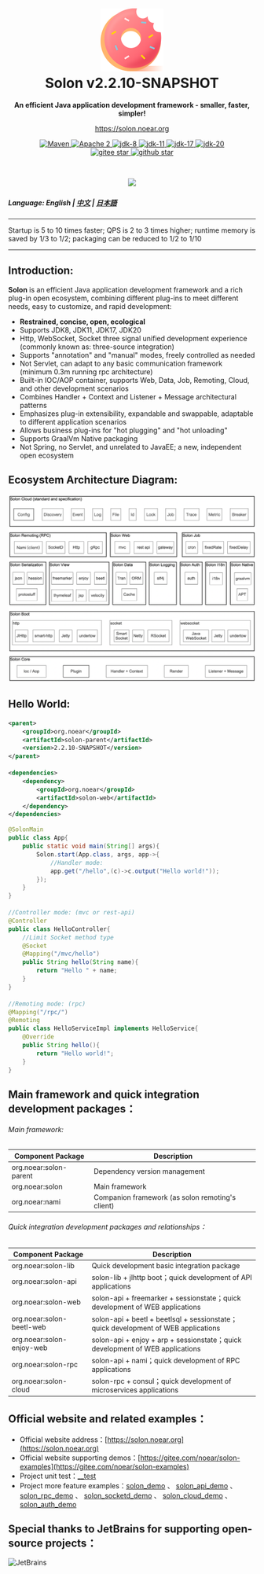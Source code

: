 <h1 align="center" style="text-align:center;">
<img src="solon_icon.png" width="128" />
<br />
Solon v2.2.10-SNAPSHOT
</h1>
<p align="center">
	<strong>An efficient Java application development framework - smaller, faster, simpler!</strong>
</p>
<p align="center">
	<a href="https://solon.noear.org/">https://solon.noear.org</a>
</p>

<p align="center">
    <a target="_blank" href="https://central.sonatype.com/search?q=org.noear%2520solon-parent">
        <img src="https://img.shields.io/maven-central/v/org.noear/solon.svg?label=Maven%20Central" alt="Maven" />
    </a>
    <a target="_blank" href="https://www.apache.org/licenses/LICENSE-2.0.txt">
		<img src="https://img.shields.io/:License-Apache2-blue.svg" alt="Apache 2" />
	</a>
    <a target="_blank" href="https://www.oracle.com/java/technologies/javase/javase-jdk8-downloads.html">
		<img src="https://img.shields.io/badge/JDK-8-green.svg" alt="jdk-8" />
	</a>
    <a target="_blank" href="https://www.oracle.com/java/technologies/javase/jdk11-archive-downloads.html">
		<img src="https://img.shields.io/badge/JDK-11-green.svg" alt="jdk-11" />
	</a>
    <a target="_blank" href="https://www.oracle.com/java/technologies/javase/jdk17-archive-downloads.html">
		<img src="https://img.shields.io/badge/JDK-17-green.svg" alt="jdk-17" />
	</a>
    <a target="_blank" href="https://www.oracle.com/java/technologies/javase/jdk20-archive-downloads.html">
		<img src="https://img.shields.io/badge/JDK-20-green.svg" alt="jdk-20" />
	</a>
    <br />
    <a target="_blank" href='https://gitee.com/noear/solon/stargazers'>
		<img src='https://gitee.com/noear/solon/badge/star.svg' alt='gitee star'/>
	</a>
    <a target="_blank" href='https://github.com/noear/solon/stargazers'>
		<img src="https://img.shields.io/github/stars/noear/solon.svg?logo=github" alt="github star"/>
	</a>
</p>

<br/>
<p align="center">
	<a href="https://jq.qq.com/?_wv=1027&k=kjB5JNiC">
	<img src="https://img.shields.io/badge/QQ交流群-22200020-orange"/></a>
</p>

##### Language: English | [中文](README.md) | [日本語](README_JP.md)

<hr />

Startup is 5 to 10 times faster; QPS is 2 to 3 times higher; runtime memory is saved by 1/3 to 1/2; packaging can be reduced to 1/2 to 1/10

<hr />

## Introduction:

**Solon** is an efficient Java application development framework and a rich plug-in open ecosystem, combining different plug-ins to meet different needs, easy to customize, and rapid development:

* **Restrained, concise, open, ecological**
* Supports JDK8, JDK11, JDK17, JDK20
* Http, WebSocket, Socket three signal unified development experience (commonly known as: three-source integration)
* Supports "annotation" and "manual" modes, freely controlled as needed
* Not Servlet, can adapt to any basic communication framework (minimum 0.3m running rpc architecture)
* Built-in IOC/AOP container, supports Web, Data, Job, Remoting, Cloud, and other development scenarios
* Combines Handler + Context and Listener + Message architectural patterns
* Emphasizes plug-in extensibility, expandable and swappable, adaptable to different application scenarios
* Allows business plug-ins for "hot plugging" and "hot unloading"
* Supports GraalVm Native packaging
* Not Spring, no Servlet, and unrelated to JavaEE; a new, independent open ecosystem

## Ecosystem Architecture Diagram:

<img src="solon_schema.png" width="700" />

## Hello World:

```xml
<parent>
    <groupId>org.noear</groupId>
    <artifactId>solon-parent</artifactId>
    <version>2.2.10-SNAPSHOT</version>   
</parent>

<dependencies>
    <dependency>
        <groupId>org.noear</groupId>
        <artifactId>solon-web</artifactId>
    </dependency>
</dependencies>
```

```java
@SolonMain
public class App{
    public static void main(String[] args){
        Solon.start(App.class, args, app->{
            //Handler mode:
            app.get("/hello",(c)->c.output("Hello world!"));
        });
    }
}

//Controller mode: (mvc or rest-api)
@Controller
public class HelloController{
    //Limit Socket method type
    @Socket
    @Mapping("/mvc/hello")
    public String hello(String name){
        return "Hello " + name;
    }
}

//Remoting mode: (rpc)
@Mapping("/rpc/")
@Remoting
public class HelloServiceImpl implements HelloService{
    @Override
    public String hello(){
        return "Hello world!";
    }
}
```

## Main framework and quick integration development packages：

###### Main framework:

| Component Package                    | Description                          |
|------------------------|-----------------------------|
| org.noear:solon-parent | Dependency version management                      |
| org.noear:solon        | Main framework                         |
| org.noear:nami         | Companion framework (as solon remoting's client) |

###### Quick integration development packages and relationships：

| Component Package                       | Description                                                    |
|---------------------------|-------------------------------------------------------|
| org.noear:solon-lib       | Quick development basic integration package                                             |
| org.noear:solon-api       | solon-lib + jlhttp boot；quick development of API applications                       |
| org.noear:solon-web       | solon-api + freemarker + sessionstate；quick development of WEB applications       |
| org.noear:solon-beetl-web | solon-api + beetl + beetlsql + sessionstate；quick development of WEB applications |
| org.noear:solon-enjoy-web | solon-api + enjoy + arp + sessionstate；quick development of WEB applications      |
| org.noear:solon-rpc       | solon-api + nami；quick development of RPC applications                            |
| org.noear:solon-cloud     | solon-rpc + consul；quick development of microservices applications                          |


## Official website and related examples：

* Official website address：[https://solon.noear.org](https://solon.noear.org)
* Official website supporting demos：[https://gitee.com/noear/solon-examples](https://gitee.com/noear/solon-examples)
* Project unit test：[__test](./__test/)
* Project more feature examples：[solon_demo](https://gitee.com/noear/solon_demo) 、 [solon_api_demo](https://gitee.com/noear/solon_api_demo)  、 [solon_rpc_demo](https://gitee.com/noear/solon_rpc_demo) 、 [solon_socketd_demo](https://gitee.com/noear/solon_socketd_demo) 、 [solon_cloud_demo](https://gitee.com/noear/solon_cloud_demo) 、 [solon_auth_demo](https://gitee.com/noear/solon_auth_demo)

## Special thanks to JetBrains for supporting open-source projects：

<a href="https://jb.gg/OpenSourceSupport">
  <img src="https://user-images.githubusercontent.com/8643542/160519107-199319dc-e1cf-4079-94b7-01b6b8d23aa6.png" align="left" height="100" width="100"  alt="JetBrains">
</a>

